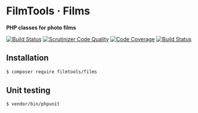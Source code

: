 # FilmTools · Films

**PHP classes for photo films**

[![Build Status](https://travis-ci.org/filmtools/films.svg?branch=master)](https://travis-ci.org/filmtools/films)
[![Scrutinizer Code Quality](https://scrutinizer-ci.com/g/filmtools/films/badges/quality-score.png?b=master)](https://scrutinizer-ci.com/g/filmtools/films/?branch=master)
[![Code Coverage](https://scrutinizer-ci.com/g/filmtools/films/badges/coverage.png?b=master)](https://scrutinizer-ci.com/g/filmtools/films/?branch=master)
[![Build Status](https://scrutinizer-ci.com/g/filmtools/films/badges/build.png?b=master)](https://scrutinizer-ci.com/g/filmtools/films/build-status/master)

## Installation

```bash
$ composer require filmtools/films
```


## Unit testing

```bash
$ vendor/bin/phpunit
```
